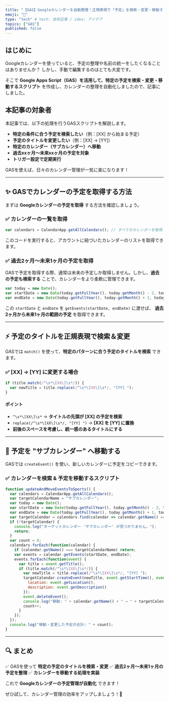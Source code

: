 ```yaml
---
title: "【GAS】Googleカレンダーを自動整理！正規表現で「予定」を検索・変更・移動する方法"
emoji: "📅"
type: "tech" # tech: 技術記事 / idea: アイデア
topics: ["GAS"]
published: false
---
```


## はじめに

Googleカレンダーを使っていると、予定の整理や名前の統一をしたくなることはありませんか？
しかし、手動で編集するのはとても大変です。

そこで **Google Apps Script（GAS）を活用して、特定の予定を検索・変更・移動するスクリプト** を作成し、カレンダーの整理を自動化しましたので、記事にしました。

## 本記事の対象者

本記事では、以下の処理を行うGASスクリプトを解説します。

- **特定の条件に合う予定を検索したい**（例：[XX] から始まる予定）
- **予定のタイトルを変更したい**（例：[XX] → [YY]）
- **特定のカレンダー（サブカレンダー）へ移動**
- **過去xxヶ月～未来xxヶ月の予定を対象**
- **トリガー設定で定期実行**

GASを使えば、日々のカレンダー管理が一気に楽になります！

---

## ✨ GASでカレンダーの予定を取得する方法

まずは **Googleカレンダーの予定を取得** する方法を確認しましょう。

### **✅ カレンダーの一覧を取得**

```javascript
var calendars = CalendarApp.getAllCalendars(); // すべてのカレンダーを取得
```

このコードを実行すると、アカウントに紐づいたカレンダーのリストを取得できます。

### **✅ 過去2ヶ月～未来1ヶ月の予定を取得**

GASで予定を取得する際、通常は未来の予定しか取得しません。しかし、**過去の予定も検索する** ことで、カレンダーをより柔軟に管理できます。

```javascript
var today = new Date();
var startDate = new Date(today.getFullYear(), today.getMonth() - 2, today.getDate()); // 過去2ヶ月前
var endDate = new Date(today.getFullYear(), today.getMonth() + 1, today.getDate()); // 未来1ヶ月後
```

この `startDate` と `endDate` を `getEvents(startDate, endDate)` に渡せば、
**過去2ヶ月から未来1ヶ月の範囲の予定** を取得できます。

---

## ⚡ 予定のタイトルを正規表現で検索＆変更

GASでは `match()` を使って、**特定のパターンに合う予定のタイトルを検索** できます。

### **✅ [XX] → [YY] に変更する場合**

```javascript
if (title.match(/^\s*\[XX\]\s*/)) {
  var newTitle = title.replace(/^\s*\[XX\]\s*/, "[YY] ");
}
```

#### **ポイント**
- `^\s*\[XX\]\s*` → **タイトルの先頭が [XX] の予定を検索**
- `replace(/^\s*\[XX\]\s*/, "[YY] ")` → **[XX] を [YY] に置換**
- **前後のスペースを考慮し、統一感のあるタイトルにする**

---

## 🔄 予定を "サブカレンダー" へ移動する

GASでは `createEvent()` を使い、新しいカレンダーに予定をコピーできます。

### **✅ カレンダーを検索 & 予定を移動するスクリプト**

```javascript
function updateAndMoveEventsToSports() {
  var calendars = CalendarApp.getAllCalendars();
  var targetCalendarName = "サブカレンダー";
  var today = new Date();
  var startDate = new Date(today.getFullYear(), today.getMonth() - 2, today.getDate());
  var endDate = new Date(today.getFullYear(), today.getMonth() + 1, today.getDate());
  var targetCalendar = calendars.find(calendar => calendar.getName() === targetCalendarName);
  if (!targetCalendar) {
    console.log("ターゲットカレンダー 'サブカレンダー' が見つかりません。");
    return;
  }
  var count = 0;
  calendars.forEach(function(calendar) {
    if (calendar.getName() === targetCalendarName) return;
    var events = calendar.getEvents(startDate, endDate);
    events.forEach(function(event) {
      var title = event.getTitle();
      if (title.match(/^\s*\[XX\]\s*/)) {
        var newTitle = title.replace(/^\s*\[XX\]\s*/, "[YY] ");
        targetCalendar.createEvent(newTitle, event.getStartTime(), event.getEndTime(), {
          location: event.getLocation(),
          description: event.getDescription()
        });
        event.deleteEvent();
        console.log("移動: " + calendar.getName() + " → " + targetCalendarName + " | " + title + " → " + newTitle);
        count++;
      }
    });
  });
  console.log("移動・変更した予定の合計: " + count);
}
```

---

## 🔍 まとめ

✅ GASを使って **特定の予定のタイトルを検索・変更**
✅ **過去2ヶ月～未来1ヶ月の予定を整理**
✅ **カレンダーを移動する処理を実装**

これで **Googleカレンダーの予定管理が自動化** できます！

ぜひ試して、カレンダー管理の効率をアップしましょう！🚀

